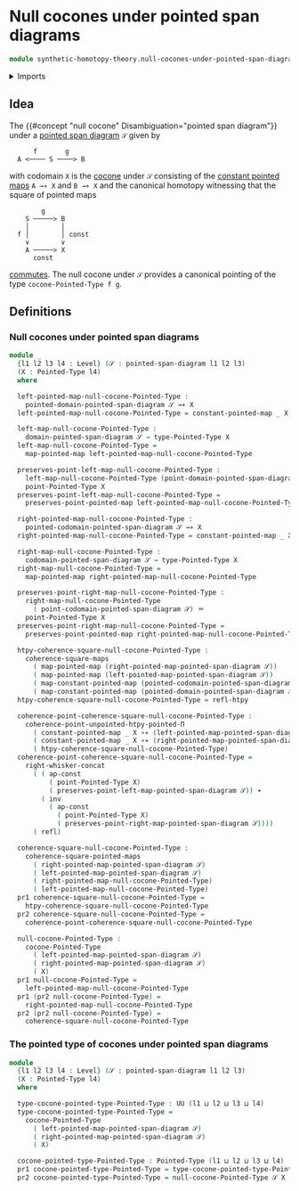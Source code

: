 # Null cocones under pointed span diagrams

```agda
module synthetic-homotopy-theory.null-cocones-under-pointed-span-diagrams where
```

<details><summary>Imports</summary>

```agda
open import foundation.action-on-identifications-functions
open import foundation.commuting-squares-of-maps
open import foundation.dependent-pair-types
open import foundation.homotopies
open import foundation.identity-types
open import foundation.universe-levels
open import foundation.whiskering-identifications-concatenation

open import structured-types.commuting-squares-of-pointed-maps
open import structured-types.constant-pointed-maps
open import structured-types.pointed-homotopies
open import structured-types.pointed-maps
open import structured-types.pointed-span-diagrams
open import structured-types.pointed-types

open import synthetic-homotopy-theory.cocones-under-pointed-span-diagrams
```

</details>

## Idea

The {{#concept "null cocone" Disambiguation="pointed span diagram"}} under a
[pointed span diagram](structured-types.pointed-span-diagrams.md) `𝒮` given by

```text
      f       g
  A <──── S ────> B
```

with codomain `X` is the
[cocone](synthetic-homotopy-theory.cocones-under-pointed-span-diagrams.md) under
`𝒮` consisting of the
[constant pointed maps](structured-types.constant-pointed-maps.md) `A →∗ X` and
`B →∗ X` and the canonical homotopy witnessing that the square of pointed maps

```text
        g
    S ─────> B
    │        │
  f │        │ const
    ∨        ∨
    A ─────> X
      const
```

[commutes](structured-types.commuting-squares-of-pointed-maps.md). The null
cocone under `𝒮` provides a canonical pointing of the type
`cocone-Pointed-Type f g`.

## Definitions

### Null cocones under pointed span diagrams

```agda
module _
  {l1 l2 l3 l4 : Level} (𝒮 : pointed-span-diagram l1 l2 l3)
  (X : Pointed-Type l4)
  where

  left-pointed-map-null-cocone-Pointed-Type :
    pointed-domain-pointed-span-diagram 𝒮 →∗ X
  left-pointed-map-null-cocone-Pointed-Type = constant-pointed-map _ X

  left-map-null-cocone-Pointed-Type :
    domain-pointed-span-diagram 𝒮 → type-Pointed-Type X
  left-map-null-cocone-Pointed-Type =
    map-pointed-map left-pointed-map-null-cocone-Pointed-Type

  preserves-point-left-map-null-cocone-Pointed-Type :
    left-map-null-cocone-Pointed-Type (point-domain-pointed-span-diagram 𝒮) ＝
    point-Pointed-Type X
  preserves-point-left-map-null-cocone-Pointed-Type =
    preserves-point-pointed-map left-pointed-map-null-cocone-Pointed-Type

  right-pointed-map-null-cocone-Pointed-Type :
    pointed-codomain-pointed-span-diagram 𝒮 →∗ X
  right-pointed-map-null-cocone-Pointed-Type = constant-pointed-map _ X

  right-map-null-cocone-Pointed-Type :
    codomain-pointed-span-diagram 𝒮 → type-Pointed-Type X
  right-map-null-cocone-Pointed-Type =
    map-pointed-map right-pointed-map-null-cocone-Pointed-Type

  preserves-point-right-map-null-cocone-Pointed-Type :
    right-map-null-cocone-Pointed-Type
      ( point-codomain-pointed-span-diagram 𝒮) ＝
    point-Pointed-Type X
  preserves-point-right-map-null-cocone-Pointed-Type =
    preserves-point-pointed-map right-pointed-map-null-cocone-Pointed-Type

  htpy-coherence-square-null-cocone-Pointed-Type :
    coherence-square-maps
      ( map-pointed-map (right-pointed-map-pointed-span-diagram 𝒮))
      ( map-pointed-map (left-pointed-map-pointed-span-diagram 𝒮))
      ( map-constant-pointed-map (pointed-codomain-pointed-span-diagram 𝒮) X)
      ( map-constant-pointed-map (pointed-domain-pointed-span-diagram 𝒮) X)
  htpy-coherence-square-null-cocone-Pointed-Type = refl-htpy

  coherence-point-coherence-square-null-cocone-Pointed-Type :
    coherence-point-unpointed-htpy-pointed-Π
      ( constant-pointed-map _ X ∘∗ (left-pointed-map-pointed-span-diagram 𝒮))
      ( constant-pointed-map _ X ∘∗ (right-pointed-map-pointed-span-diagram 𝒮))
      ( htpy-coherence-square-null-cocone-Pointed-Type)
  coherence-point-coherence-square-null-cocone-Pointed-Type =
    right-whisker-concat
      ( ( ap-const
          ( point-Pointed-Type X)
          ( preserves-point-left-map-pointed-span-diagram 𝒮)) ∙
        ( inv
          ( ap-const
            ( point-Pointed-Type X)
            ( preserves-point-right-map-pointed-span-diagram 𝒮))))
      ( refl)

  coherence-square-null-cocone-Pointed-Type :
    coherence-square-pointed-maps
      ( right-pointed-map-pointed-span-diagram 𝒮)
      ( left-pointed-map-pointed-span-diagram 𝒮)
      ( right-pointed-map-null-cocone-Pointed-Type)
      ( left-pointed-map-null-cocone-Pointed-Type)
  pr1 coherence-square-null-cocone-Pointed-Type =
    htpy-coherence-square-null-cocone-Pointed-Type
  pr2 coherence-square-null-cocone-Pointed-Type =
    coherence-point-coherence-square-null-cocone-Pointed-Type

  null-cocone-Pointed-Type :
    cocone-Pointed-Type
      ( left-pointed-map-pointed-span-diagram 𝒮)
      ( right-pointed-map-pointed-span-diagram 𝒮)
      ( X)
  pr1 null-cocone-Pointed-Type =
    left-pointed-map-null-cocone-Pointed-Type
  pr1 (pr2 null-cocone-Pointed-Type) =
    right-pointed-map-null-cocone-Pointed-Type
  pr2 (pr2 null-cocone-Pointed-Type) =
    coherence-square-null-cocone-Pointed-Type
```

### The pointed type of cocones under pointed span diagrams

```agda
module _
  {l1 l2 l3 l4 : Level} (𝒮 : pointed-span-diagram l1 l2 l3)
  (X : Pointed-Type l4)
  where

  type-cocone-pointed-type-Pointed-Type : UU (l1 ⊔ l2 ⊔ l3 ⊔ l4)
  type-cocone-pointed-type-Pointed-Type =
    cocone-Pointed-Type
      ( left-pointed-map-pointed-span-diagram 𝒮)
      ( right-pointed-map-pointed-span-diagram 𝒮)
      ( X)

  cocone-pointed-type-Pointed-Type : Pointed-Type (l1 ⊔ l2 ⊔ l3 ⊔ l4)
  pr1 cocone-pointed-type-Pointed-Type = type-cocone-pointed-type-Pointed-Type
  pr2 cocone-pointed-type-Pointed-Type = null-cocone-Pointed-Type 𝒮 X
```
